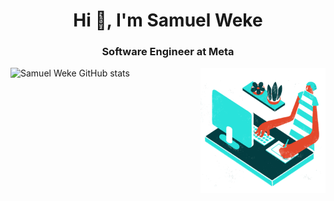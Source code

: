 <h1 align="center">Hi 👋, I'm Samuel Weke</h1>
<h3 align="center">Software Engineer at Meta</h3>

<img align= "right" alt="coding" width="200" src="https://github.com/olika-ashley/olika-ashley/blob/main/Owm.gif" />

![Samuel Weke GitHub stats](https://github-readme-stats.vercel.app/api?username=samuelweke&include_all_commits=true&show_icons=true&theme=transparent&show_owner=true&count_private=true&hide_rank=false&hide=contribs,prs,issues)
